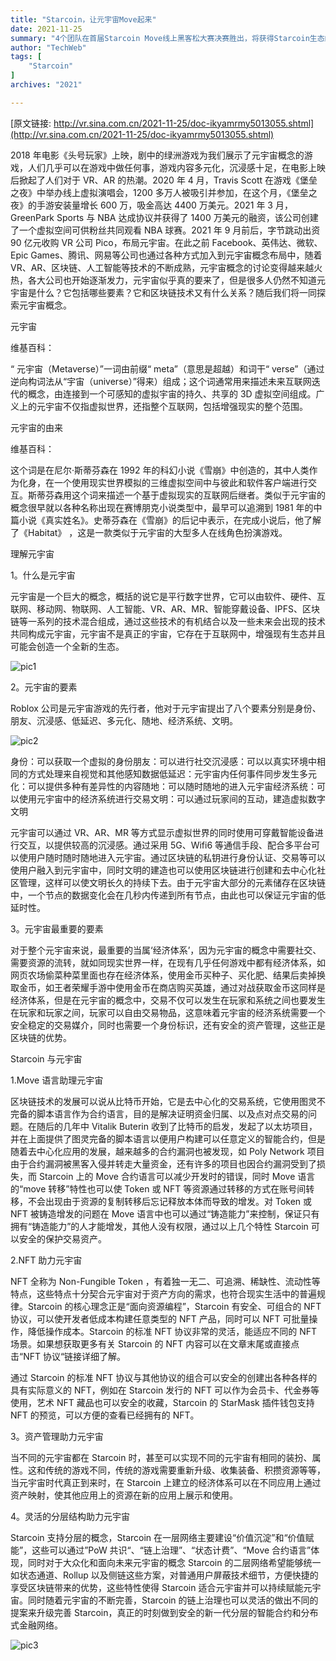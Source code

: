 ```yaml
---
title: "Starcoin，让元宇宙Move起来"
date: 2021-11-25
summary: "4个团队在首届Starcoin Move线上黑客松大赛决赛胜出，将获得Starcoin生态的全面资源扶持。"
author: "TechWeb"
tags: [
    "Starcoin"
]
archives: "2021"

---
```


[原文链接: http://vr.sina.com.cn/2021-11-25/doc-ikyamrmy5013055.shtml](http://vr.sina.com.cn/2021-11-25/doc-ikyamrmy5013055.shtml)

2018 年电影《头号玩家》上映，剧中的绿洲游戏为我们展示了元宇宙概念的游戏，人们几乎可以在游戏中做任何事，游戏内容多元化，沉浸感十足，在电影上映后掀起了人们对于 VR、AR 的热潮。2020 年 4 月，Travis Scott 在游戏《堡垒之夜》中举办线上虚拟演唱会，1200 多万人被吸引并参加，在这个月，《堡垒之夜》的手游安装量增长 600 万，吸金高达 4400 万美元。2021 年 3 月，GreenPark Sports 与 NBA 达成协议并获得了 1400 万美元的融资，该公司创建了一个虚拟空间可供粉丝共同观看 NBA 球赛。2021 年 9 月前后，字节跳动出资 90 亿元收购 VR 公司 Pico，布局元宇宙。在此之前 Facebook、英伟达、微软、Epic Games、腾讯、网易等公司也通过各种方式加入到元宇宙概念布局中，随着 VR、AR、区块链、人工智能等技术的不断成熟，元宇宙概念的讨论变得越来越火热，各大公司也开始逐渐发力，元宇宙似乎真的要来了，但是很多人仍然不知道元宇宙是什么？它包括哪些要素？它和区块链技术又有什么关系？随后我们将一同探索元宇宙概念。

元宇宙

维基百科：

“ 元宇宙（Metaverse）”一词由前缀“ meta”（意思是超越）和词干“ verse”（通过逆向构词法从“宇宙（universe）”得来）组成；这个词通常用来描述未来互联网迭代的概念，由连接到一个可感知的虚拟宇宙的持久、共享的 3D 虚拟空间组成。广义上的元宇宙不仅指虚拟世界，还指整个互联网，包括增强现实的整个范围。

元宇宙的由来

维基百科：

这个词是在尼尔·斯蒂芬森在 1992 年的科幻小说《雪崩》中创造的，其中人类作为化身，在一个使用现实世界模拟的三维虚拟空间中与彼此和软件客户端进行交互。斯蒂芬森用这个词来描述一个基于虚拟现实的互联网后继者。类似于元宇宙的概念很早就以各种名称出现在赛博朋克小说类型中，最早可以追溯到 1981 年的中篇小说《真实姓名》。史蒂芬森在《雪崩》的后记中表示，在完成小说后，他了解了《Habitat》 ，这是一款类似于元宇宙的大型多人在线角色扮演游戏。

理解元宇宙

1。什么是元宇宙

元宇宙是一个巨大的概念，概括的说它是平行数字世界，它可以由软件、硬件、互联网、移动网、物联网、人工智能、VR、AR、MR、智能穿戴设备、IPFS、区块链等一系列的技术混合组成，通过这些技术的有机结合以及一些未来会出现的技术共同构成元宇宙，元宇宙不是真正的宇宙，它存在于互联网中，增强现有生态并且可能会创造一个全新的生态。

![pic1](/images/new/news/bdcb-b9b1f63d395945bedce54042c346bb02.jpeg)

2。元宇宙的要素

Roblox 公司是元宇宙游戏的先行者，他对于元宇宙提出了八个要素分别是身份、朋友、沉浸感、低延迟、多元化、随地、经济系统、文明。

![pic2](/images/new/news/8183-e8b57c3f114f6827eb823a27041128da.jpeg)

身份：可以获取一个虚拟的身份朋友：可以进行社交沉浸感：可以以真实环境中相同的方式处理来自视觉和其他感知数据低延迟：元宇宙内任何事件同步发生多元化：可以提供多种有差异性的内容随地：可以随时随地的进入元宇宙经济系统：可以使用元宇宙中的经济系统进行交易文明：可以通过玩家间的互动，建造虚拟数字文明

元宇宙可以通过 VR、AR、MR 等方式显示虚拟世界的同时使用可穿戴智能设备进行交互，以提供较高的沉浸感。通过采用 5G、Wifi6 等通信手段、配合多平台可以使用户随时随时随地进入元宇宙。通过区块链的私钥进行身份认证、交易等可以使用户融入到元宇宙中，同时文明的建造也可以使用区块链进行创建和去中心化社区管理，这样可以使文明长久的持续下去。由于元宇宙大部分的元素储存在区块链中，一个节点的数据变化会在几秒内传递到所有节点，由此也可以保证元宇宙的低延时性。

3。元宇宙最重要的要素

对于整个元宇宙来说，最重要的当属‘经济体系’，因为元宇宙的概念中需要社交、需要资源的流转，就如同现实世界一样，在现有几乎任何游戏中都有经济体系，如网页农场偷菜种菜里面也存在经济体系，使用金币买种子、买化肥、结果后卖掉换取金币，如王者荣耀手游中使用金币在商店购买英雄，通过对战获取金币这同样是经济体系，但是在元宇宙的概念中，交易不仅可以发生在玩家和系统之间也要发生在玩家和玩家之间，玩家可以自由交易物品，这意味着元宇宙的经济系统需要一个安全稳定的交易媒介，同时也需要一个身份标识，还有安全的资产管理，这些正是区块链的优势。

Starcoin 与元宇宙

1.Move 语言助理元宇宙

区块链技术的发展可以说从比特币开始，它是去中心化的交易系统，它使用图灵不完备的脚本语言作为合约语言，目的是解决证明资金归属、以及点对点交易的问题。在随后的几年中 Vitalik Buterin 收到了比特币的启发，发起了以太坊项目，并在上面提供了图灵完备的脚本语言以便用户构建可以任意定义的智能合约，但是随着去中心化应用的发展，越来越多的合约漏洞也被发现，如 Poly Network 项目由于合约漏洞被黑客入侵并转走大量资金，还有许多的项目也因合约漏洞受到了损失，而 Starcoin 上的 Move 合约语言可以减少开发时的错误，同时 Move 语言的“move 转移”特性也可以使 Token 或 NFT 等资源通过转移的方式在账号间转移，不会出现由于资源的复制转移后忘记释放本体而导致的增发。对 Token 或 NFT 被铸造增发的问题在 Move 语言中也可以通过“铸造能力”来控制，保证只有拥有“铸造能力”的人才能增发，其他人没有权限，通过以上几个特性 Starcoin 可以安全的保护交易资产。

2.NFT 助力元宇宙

NFT 全称为 Non-Fungible Token ，有着独一无二、可追溯、稀缺性、流动性等特点，这些特点十分契合元宇宙对于资产方向的需求，也符合现实生活中的普遍规律。Starcoin 的核心理念正是“面向资源编程”，Starcoin 有安全、可组合的 NFT 协议，可以使开发者低成本构建任意类型的 NFT 产品，同时可以 NFT 可批量操作，降低操作成本。Starcoin 的标准 NFT 协议非常的灵活，能适应不同的 NFT 场景。如果想获取更多有关 Starcoin 的 NFT 内容可以在文章末尾或直接点击“NFT 协议“链接详细了解。

通过 Starcoin 的标准 NFT 协议与其他协议的组合可以安全的创建出各种各样的具有实际意义的 NFT，例如在 Starcoin 发行的 NFT 可以作为会员卡、代金券等使用，艺术 NFT 藏品也可以安全的收藏，Starcoin 的 StarMask 插件钱包支持 NFT 的预览，可以方便的查看已经拥有的 NFT。

3。资产管理助力元宇宙

当不同的元宇宙都在 Starcoin 时，甚至可以实现不同的元宇宙有相同的装扮、属性。这和传统的游戏不同，传统的游戏需要重新升级、收集装备、积攒资源等等，当元宇宙时代真正到来时，在 Starcoin 上建立的经济体系可以在不同应用上通过资产映射，使其他应用上的资源在新的应用上展示和使用。

4。灵活的分层结构助力元宇宙

Starcoin 支持分层的概念，Starcoin 在一层网络主要建设“价值沉淀”和“价值赋能”，这些可以通过”PoW 共识“、“链上治理”、“状态计费”、“Move 合约语言”体现，同时对于大众化和面向未来元宇宙的概念 Starcoin 的二层网络希望能够统一如状态通道、Rollup 以及侧链这些方案，对普通用户屏蔽技术细节，方便快捷的享受区块链带来的优势，这些特性使得 Starcoin 适合元宇宙并可以持续赋能元宇宙。同时随着元宇宙的不断完善，Starcoin 的链上治理也可以灵活的做出不同的提案来升级完善 Starcoin，真正的时刻做到安全的新一代分层的智能合约和分布式金融网络。

![pic3](/images/new/news/a34a-a2467afaf3924b4c715090d5336cee52.jpeg)
